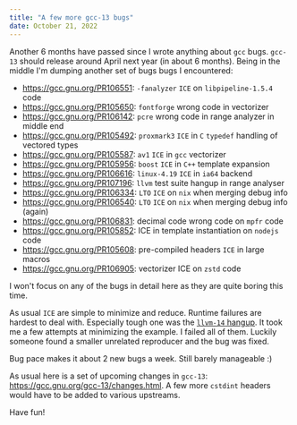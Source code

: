 ```yaml
---
title: "A few more gcc-13 bugs"
date: October 21, 2022
---
```


Another 6 months have passed since I wrote anything about `gcc` bugs.
`gcc-13` should release around April next year (in about 6 months).
Being in the middle I'm dumping another set of bugs bugs I encountered:

- <https://gcc.gnu.org/PR106551>: `-fanalyzer` `ICE` on `libpipeline-1.5.4` code
- <https://gcc.gnu.org/PR105650>: `fontforge` wrong code in vectorizer
- <https://gcc.gnu.org/PR106142>: `pcre` wrong code in range analyzer in middle end
- <https://gcc.gnu.org/PR105492>: `proxmark3` `ICE` in `C` `typedef` handling of vectored types
- <https://gcc.gnu.org/PR105587>: `av1` `ICE` in `gcc` vectorizer
- <https://gcc.gnu.org/PR105956>: `boost` `ICE` in `C++` template expansion
- <https://gcc.gnu.org/PR106616>: `linux-4.19` `ICE` in `ia64` backend
- <https://gcc.gnu.org/PR107196>: `llvm` test suite hangup in range analyser
- <https://gcc.gnu.org/PR106334>: `LTO` `ICE` on `nix` when merging debug info
- <https://gcc.gnu.org/PR106540>: `LTO` `ICE` on `nix` when merging debug info (again)
- <https://gcc.gnu.org/PR106831>: decimal code wrong code on `mpfr` code
- <https://gcc.gnu.org/PR105852>: ICE in template instantiation on `nodejs` code
- <https://gcc.gnu.org/PR105608>: pre-compiled headers `ICE` in large macros
- <https://gcc.gnu.org/PR106905>: vectorizer ICE on `zstd` code

I won't focus on any of the bugs in detail here as they are quite boring
this time.

As usual `ICE` are simple to minimize and reduce. Runtime failures are
hardest to deal with. Especially tough one was the
[`llvm-14` hangup](https://gcc.gnu.org/PR107196). It took me a few attempts
at minimizing the example. I failed all of them. Luckily someone found a
smaller unrelated reproducer and the bug was fixed.

Bug pace makes it about 2 new bugs a week. Still barely manageable :)

As usual here is a set of upcoming changes in `gcc-13`:
<https://gcc.gnu.org/gcc-13/changes.html>. A few more `cstdint` headers
would have to be added to various upstreams.

Have fun!

